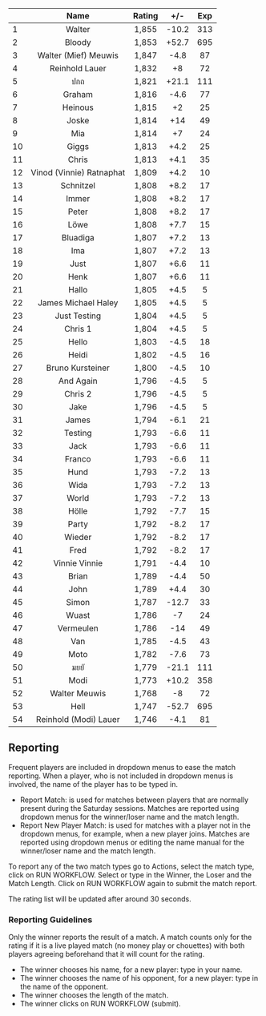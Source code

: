 | |Name|Rating|+/-|Exp|
|-|:--:|:----:|:-:|:-:|
|1|Walter|1,855|-10.2|313|
|2|Bloody|1,853|+52.7|695|
|3|Walter (Mief) Meuwis|1,847|-4.8|87|
|4|Reinhold Lauer|1,832|+8|72|
|5|ปกถ|1,821|+21.1|111|
|6|Graham|1,816|-4.6|77|
|7|Heinous|1,815|+2|25|
|8|Joske|1,814|+14|49|
|9|Mia|1,814|+7|24|
|10|Giggs|1,813|+4.2|25|
|11|Chris|1,813|+4.1|35|
|12|Vinod (Vinnie) Ratnaphat|1,809|+4.2|10|
|13|Schnitzel|1,808|+8.2|17|
|14|Immer|1,808|+8.2|17|
|15|Peter|1,808|+8.2|17|
|16|Löwe|1,808|+7.7|15|
|17|Bluadiga|1,807|+7.2|13|
|18|Ima|1,807|+7.2|13|
|19|Just|1,807|+6.6|11|
|20|Henk|1,807|+6.6|11|
|21|Hallo|1,805|+4.5|5|
|22|James Michael Haley|1,805|+4.5|5|
|23|Just Testing|1,804|+4.5|5|
|24|Chris 1|1,804|+4.5|5|
|25|Hello|1,803|-4.5|18|
|26|Heidi|1,802|-4.5|16|
|27|Bruno Kursteiner|1,800|-4.5|10|
|28|And Again|1,796|-4.5|5|
|29|Chris 2|1,796|-4.5|5|
|30|Jake|1,796|-4.5|5|
|31|James|1,794|-6.1|21|
|32|Testing|1,793|-6.6|11|
|33|Jack|1,793|-6.6|11|
|34|Franco|1,793|-6.6|11|
|35|Hund|1,793|-7.2|13|
|36|Wida|1,793|-7.2|13|
|37|World|1,793|-7.2|13|
|38|Hölle|1,792|-7.7|15|
|39|Party|1,792|-8.2|17|
|40|Wieder|1,792|-8.2|17|
|41|Fred|1,792|-8.2|17|
|42|Vinnie Vinnie|1,791|-4.4|10|
|43|Brian|1,789|-4.4|50|
|44|John|1,789|+4.4|30|
|45|Simon|1,787|-12.7|33|
|46|Wuast|1,786|-7|24|
|47|Vermeulen|1,786|-14|49|
|48|Van|1,785|-4.5|43|
|49|Moto|1,782|-7.6|73|
|50|มยยั|1,779|-21.1|111|
|51|Modi|1,773|+10.2|358|
|52|Walter Meuwis|1,768|-8|72|
|53|Hell|1,747|-52.7|695|
|54|Reinhold (Modi) Lauer|1,746|-4.1|81|

 

## Reporting

Frequent players are included in dropdown menus to ease the match reporting.
When a player, who is not included in dropdown menus is involved, the name of the player has to be typed in.

- Report Match:  is used for matches between players that are normally present during the Saturday sessions.
Matches are reported using dropdown menus for the winner/loser name and the match length.
- Report New Player Match:  is used for matches with a player not in the dropdown menus, for example, when a new player joins.
Matches are reported using dropdown menus or editing the name manual for the winner/loser name and the match length.

To report any of the two match types go to Actions, select the match type, click on RUN WORKFLOW.
Select or type in the Winner, the Loser and the Match Length.
Click on RUN WORKFLOW again to submit the match report.

The rating list will be updated after around 30 seconds.

### Reporting Guidelines

Only the winner reports the result of a match.
A match counts only for the rating if it is a live played match (no money play or chouettes)
with both players agreeing beforehand that it will count for the rating.

- The winner chooses his name, for a new player: type in your name.
- The winner chooses the name of his opponent, for a new player: type in the name of the opponent.
- The winner chooses the length of the match.
- The winner clicks on RUN WORKFLOW (submit).
